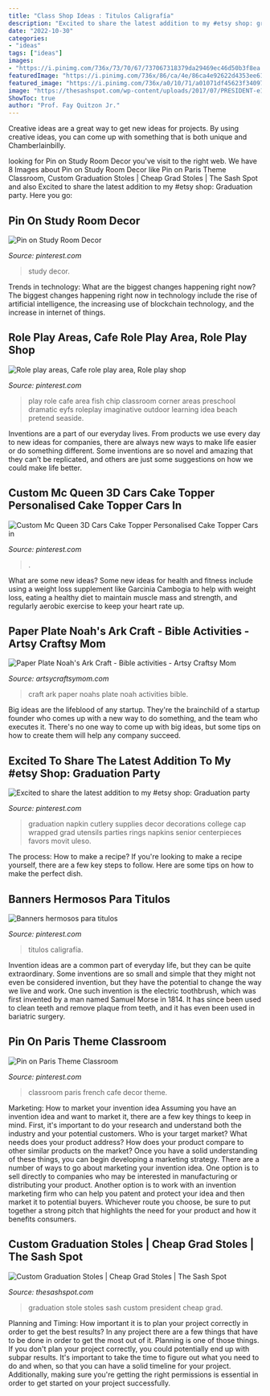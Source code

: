 ```yaml
---
title: "Class Shop Ideas : Titulos Caligrafía"
description: "Excited to share the latest addition to my #etsy shop: graduation party"
date: "2022-10-30"
categories:
- "ideas"
tags: ["ideas"]
images:
- "https://i.pinimg.com/736x/73/70/67/737067318379da29469ec46d50b3f8ea.jpg"
featuredImage: "https://i.pinimg.com/736x/86/ca/4e/86ca4e92622d4353ee61f0a46b860bb4.jpg"
featured_image: "https://i.pinimg.com/736x/a0/10/71/a01071df45623f34097111a9f8528e31.jpg"
image: "https://thesashspot.com/wp-content/uploads/2017/07/PRESIDENT-e1525397034332.jpg"
ShowToc: true
author: "Prof. Fay Quitzon Jr."
---
```



Creative ideas are a great way to get new ideas for projects. By using creative ideas, you can come up with something that is both unique and Chamberlainbilly.

	

		
looking for Pin on Study Room Decor you've visit to the right web. We have 8 Images about Pin on Study Room Decor like Pin on Paris Theme Classroom, Custom Graduation Stoles | Cheap Grad Stoles | The Sash Spot and also Excited to share the latest addition to my #etsy shop: Graduation party. Here you go:
		
    
## Pin On Study Room Decor

<img loading=lazy src="https://i.pinimg.com/736x/73/70/67/737067318379da29469ec46d50b3f8ea.jpg" onerror="this.onerror=null;this.src='https://tse4.mm.bing.net/th?id=OIP.VQe9wzvHRTvG9128mX_8dQHaNK&amp;pid=15.1';" alt="Pin on Study Room Decor">

_Source: pinterest.com_

>study decor. 

	

Trends in technology: What are the biggest changes happening right now?
The biggest changes happening right now in technology include the rise of artificial intelligence, the increasing use of blockchain technology, and the increase in internet of things.

    
## Role Play Areas, Cafe Role Play Area, Role Play Shop

<img loading=lazy src="https://i.pinimg.com/736x/8e/1d/06/8e1d06ba30d87a3fa2acfe40c0b43829--role-play-hut.jpg" onerror="this.onerror=null;this.src='https://tse2.mm.bing.net/th?id=OIP._HVx8FnpVxpaKfgEGD5Z_wHaJ4&amp;pid=15.1';" alt="Role play areas, Cafe role play area, Role play shop">

_Source: pinterest.com_

>play role cafe area fish chip classroom corner areas preschool dramatic eyfs roleplay imaginative outdoor learning idea beach pretend seaside. 

	

Inventions are a part of our everyday lives. From products we use every day to new ideas for companies, there are always new ways to make life easier or do something different. Some inventions are so novel and amazing that they can’t be replicated, and others are just some suggestions on how we could make life better.

    
## Custom Mc Queen 3D Cars Cake Topper Personalised Cake Topper Cars In

<img loading=lazy src="https://i.pinimg.com/736x/ce/34/83/ce3483dc2507783bb4339115e04a0ddd.jpg" onerror="this.onerror=null;this.src='https://tse1.mm.bing.net/th?id=OIP.vnflwYTNDnDr1gYKiqpwpQHaJ3&amp;pid=15.1';" alt="Custom Mc Queen 3D Cars Cake Topper Personalised Cake Topper Cars in">

_Source: pinterest.com_

>. 

	

What are some new ideas?
Some new ideas for health and fitness include using a weight loss supplement like Garcinia Cambogia to help with weight loss, eating a healthy diet to maintain muscle mass and strength, and regularly aerobic exercise to keep your heart rate up.

    
## Paper Plate Noah&#039;s Ark Craft - Bible Activities - Artsy Craftsy Mom

<img loading=lazy src="https://artsycraftsymom.com/content/uploads/2013/07/Paper-plate-Noahs-Ark-Craft.jpg" onerror="this.onerror=null;this.src='https://tse2.mm.bing.net/th?id=OIP.iF9a3I9lkgj9QOP7hSreTgHaKl&amp;pid=15.1';" alt="Paper Plate Noah&#039;s Ark Craft - Bible activities - Artsy Craftsy Mom">

_Source: artsycraftsymom.com_

>craft ark paper noahs plate noah activities bible. 

	

Big ideas are the lifeblood of any startup. They're the brainchild of a startup founder who comes up with a new way to do something, and the team who executes it. There's no one way to come up with big ideas, but some tips on how to create them will help any company succeed.

    
## Excited To Share The Latest Addition To My #etsy Shop: Graduation Party

<img loading=lazy src="https://i.pinimg.com/736x/86/ca/4e/86ca4e92622d4353ee61f0a46b860bb4.jpg" onerror="this.onerror=null;this.src='https://tse2.mm.bing.net/th?id=OIP.AVGxjOFEU_hrBMw19KFAqQHaJ3&amp;pid=15.1';" alt="Excited to share the latest addition to my #etsy shop: Graduation party">

_Source: pinterest.com_

>graduation napkin cutlery supplies decor decorations college cap wrapped grad utensils parties rings napkins senior centerpieces favors movit uleso. 

	

The process: How to make a recipe?
If you're looking to make a recipe yourself, there are a few key steps to follow. Here are some tips on how to make the perfect dish.

    
## Banners Hermosos Para Titulos

<img loading=lazy src="https://i.pinimg.com/736x/bd/75/b0/bd75b0f2b12cdd77c1a8782a1a011c0c.jpg" onerror="this.onerror=null;this.src='https://tse3.mm.bing.net/th?id=OIP.8ioQCDVefyL6OCAPoWGlRwHaJ4&amp;pid=15.1';" alt="Banners hermosos para titulos">

_Source: pinterest.com_

>titulos caligrafía. 

	

Invention ideas are a common part of everyday life, but they can be quite extraordinary. Some inventions are so small and simple that they might not even be considered invention, but they have the potential to change the way we live and work. One such invention is the electric toothbrush, which was first invented by a man named Samuel Morse in 1814. It has since been used to clean teeth and remove plaque from teeth, and it has even been used in bariatric surgery.

    
## Pin On Paris Theme Classroom

<img loading=lazy src="https://i.pinimg.com/736x/a0/10/71/a01071df45623f34097111a9f8528e31.jpg" onerror="this.onerror=null;this.src='https://tse4.mm.bing.net/th?id=OIP.Bnj_TwxZyelC5HsZidpovwHaJ3&amp;pid=15.1';" alt="Pin on Paris Theme Classroom">

_Source: pinterest.com_

>classroom paris french cafe decor theme. 

	

Marketing: How to market your invention idea
Assuming you have an invention idea and want to market it, there are a few key things to keep in mind. First, it's important to do your research and understand both the industry and your potential customers. Who is your target market? What needs does your product address? How does your product compare to other similar products on the market? Once you have a solid understanding of these things, you can begin developing a marketing strategy.
There are a number of ways to go about marketing your invention idea. One option is to sell directly to companies who may be interested in manufacturing or distributing your product. Another option is to work with an invention marketing firm who can help you patent and protect your idea and then market it to potential buyers. Whichever route you choose, be sure to put together a strong pitch that highlights the need for your product and how it benefits consumers.

    
## Custom Graduation Stoles | Cheap Grad Stoles | The Sash Spot

<img loading=lazy src="https://thesashspot.com/wp-content/uploads/2017/07/PRESIDENT-e1525397034332.jpg" onerror="this.onerror=null;this.src='https://tse2.mm.bing.net/th?id=OIP.pQahYY6fsueYVaSM-tgA7wHaNK&amp;pid=15.1';" alt="Custom Graduation Stoles | Cheap Grad Stoles | The Sash Spot">

_Source: thesashspot.com_

>graduation stole stoles sash custom president cheap grad. 

	

Planning and Timing: How important it is to plan your project correctly in order to get the best results?
In any project there are a few things that have to be done in order to get the most out of it. Planning is one of those things. If you don't plan your project correctly, you could potentially end up with subpar results. It's important to take the time to figure out what you need to do and when, so that you can have a solid timeline for your project. Additionally, making sure you're getting the right permissions is essential in order to get started on your project successfully.

